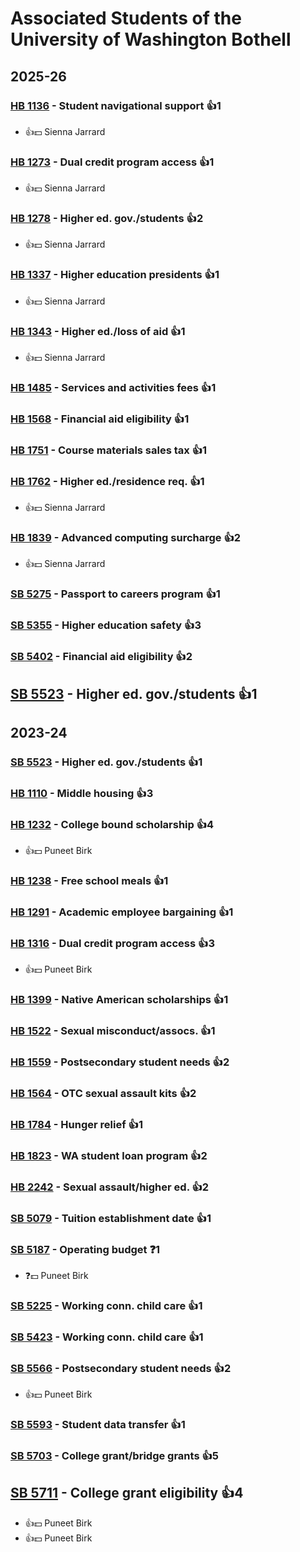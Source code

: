 # Associated Students of the University of Washington Bothell
## 2025-26

### [HB 1136](/bill/2025-26/hb/1136/) - Student navigational support 👍1  
* 👍💵 Sienna Jarrard

### [HB 1273](/bill/2025-26/hb/1273/) - Dual credit program access 👍1  
* 👍💵 Sienna Jarrard

### [HB 1278](/bill/2025-26/hb/1278/) - Higher ed. gov./students 👍2  
* 👍💵 Sienna Jarrard

### [HB 1337](/bill/2025-26/hb/1337/) - Higher education presidents 👍1  
* 👍💵 Sienna Jarrard

### [HB 1343](/bill/2025-26/hb/1343/) - Higher ed./loss of aid 👍1  
* 👍💵 Sienna Jarrard

### [HB 1485](/bill/2025-26/hb/1485/) - Services and activities fees 👍1  

### [HB 1568](/bill/2025-26/hb/1568/) - Financial aid eligibility 👍1  

### [HB 1751](/bill/2025-26/hb/1751/) - Course materials sales tax 👍1  

### [HB 1762](/bill/2025-26/hb/1762/) - Higher ed./residence req. 👍1  
* 👍💵 Sienna Jarrard

### [HB 1839](/bill/2025-26/hb/1839/) - Advanced computing surcharge 👍2  
* 👍💵 Sienna Jarrard

### [SB 5275](/bill/2025-26/sb/5275/) - Passport to careers program 👍1  

### [SB 5355](/bill/2025-26/sb/5355/) - Higher education safety 👍3  

### [SB 5402](/bill/2025-26/sb/5402/) - Financial aid eligibility 👍2  

## [SB 5523](/bill/2025-26/sb/5523/) - Higher ed. gov./students 👍1  

## 2023-24

### [SB 5523](/bill/2023-24/sb/5523/) - Higher ed. gov./students 👍1  

### [HB 1110](/bill/2023-24/hb/1110/) - Middle housing 👍3  

### [HB 1232](/bill/2023-24/hb/1232/) - College bound scholarship 👍4  
* 👍💵 Puneet Birk

### [HB 1238](/bill/2023-24/hb/1238/) - Free school meals 👍1  

### [HB 1291](/bill/2023-24/hb/1291/) - Academic employee bargaining 👍1  

### [HB 1316](/bill/2023-24/hb/1316/) - Dual credit program access 👍3  
* 👍💵 Puneet Birk

### [HB 1399](/bill/2023-24/hb/1399/) - Native American scholarships 👍1  

### [HB 1522](/bill/2023-24/hb/1522/) - Sexual misconduct/assocs. 👍1  

### [HB 1559](/bill/2023-24/hb/1559/) - Postsecondary student needs 👍2  

### [HB 1564](/bill/2023-24/hb/1564/) - OTC sexual assault kits 👍2  

### [HB 1784](/bill/2023-24/hb/1784/) - Hunger relief 👍1  

### [HB 1823](/bill/2023-24/hb/1823/) - WA student loan program 👍2  

### [HB 2242](/bill/2023-24/hb/2242/) - Sexual assault/higher ed. 👍2  

### [SB 5079](/bill/2023-24/sb/5079/) - Tuition establishment date 👍1  

### [SB 5187](/bill/2023-24/sb/5187/) - Operating budget   ❓1
* ❓💵 Puneet Birk

### [SB 5225](/bill/2023-24/sb/5225/) - Working conn. child care 👍1  

### [SB 5423](/bill/2023-24/sb/5423/) - Working conn. child care 👍1  

### [SB 5566](/bill/2023-24/sb/5566/) - Postsecondary student needs 👍2  
* 👍💵 Puneet Birk

### [SB 5593](/bill/2023-24/sb/5593/) - Student data transfer 👍1  

### [SB 5703](/bill/2023-24/sb/5703/) - College grant/bridge grants 👍5  

## [SB 5711](/bill/2023-24/sb/5711/) - College grant eligibility 👍4  
* 👍💵 Puneet Birk
* 👍💵 Puneet Birk
